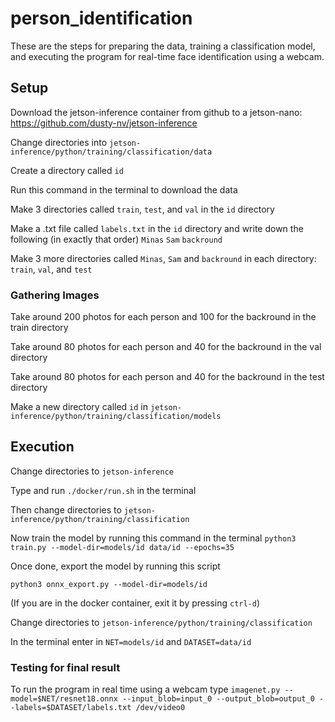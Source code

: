 # person_identification
These are the steps for preparing the data, training a classification model, and executing the program for real-time face identification using a webcam. 
## Setup
Download the jetson-inference container from github to a jetson-nano: https://github.com/dusty-nv/jetson-inference

Change directories into `jetson-inference/python/training/classification/data`

Create a directory called `id`

Run this command in the terminal to download the data

Make 3 directories called `train`, `test`, and `val` in the `id` directory

Make a .txt file called `labels.txt` in the `id` directory and write down the following (in exactly that order) `Minas` `Sam` `backround`

Make 3 more directories called `Minas`, `Sam` and `backround` in each directory: `train`, `val`, and `test`

### Gathering Images

Take around 200 photos for each person and 100 for the backround in the train directory

Take around 80 photos for each person and 40 for the backround in the val directory

Take around 80 photos for each person and 40 for the backround in the test directory

Make a new directory called `id` in `jetson-inference/python/training/classification/models`

## Execution

Change directories to `jetson-inference`

Type and run `./docker/run.sh` in the terminal

Then change directories to `jetson-inference/python/training/classification`

Now train the model by running this command in the terminal `python3 train.py --model-dir=models/id data/id --epochs=35`

Once done, export the model by running this script

`python3 onnx_export.py --model-dir=models/id`

(If you are in the docker container, exit it by pressing `ctrl-d`)

Change directories to `jetson-inference/python/training/classification`

In the terminal enter in `NET=models/id` and `DATASET=data/id`

### Testing for final result

To run the program in real time using a webcam type `imagenet.py --model=$NET/resnet18.onnx --input_blob=input_0 --output_blob=output_0 --labels=$DATASET/labels.txt /dev/video0`
